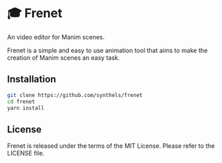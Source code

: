 # 🎓 Frenet

An video editor for Manim scenes.

Frenet is a simple and easy to use animation tool that aims to make the creation of Manim scenes an easy task.

## Installation

```sh
git clone https://github.com/synthels/frenet
cd frenet
yarn install
```

## License

Frenet is released under the terms of the MIT License. Please refer to the LICENSE file.
